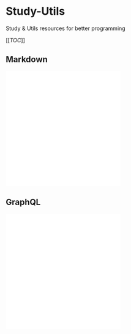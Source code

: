 # Study-Utils
Study &amp; Utils resources for better programming


[[_TOC_]]


## Markdown
![markdown](markdown/utils.md)  
![markdown](markdown/study.md)  


## GraphQL
![markdown](graphql/utils.md)  
![markdown](graphql/study.md)  
